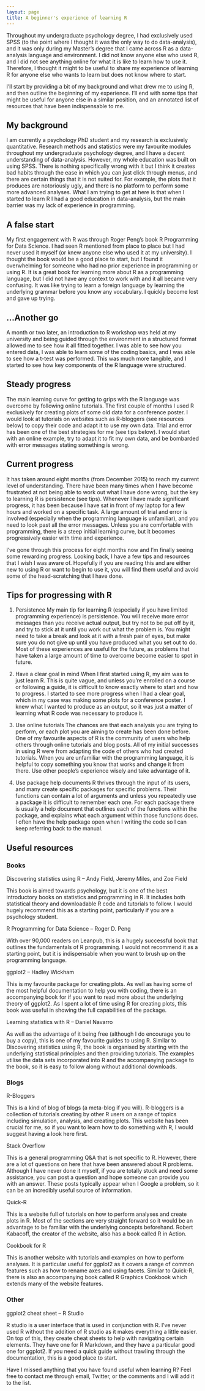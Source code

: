 ```yaml
---
layout: page
title: A beginner's experience of learning R 
---
```

Throughout my undergraduate psychology degree, I had exclusively used SPSS (to the point where I thought it was the only way to do data-analysis), and it was only during my Master’s degree that I came across R as a data-analysis language and environment. I did not know anyone else who used R, and I did not see anything online for what it is like to learn how to use it. Therefore, I thought it might to be useful to share my experience of learning R for anyone else who wants to learn but does not know where to start.

I’ll start by providing a bit of my background and what drew me to using R, and then outline the beginning of my experience. I’ll end with some tips that might be useful for anyone else in a similar position, and an annotated list of resources that have been indispensable to me.

## My background

I am currently a psychology PhD student and my research is exclusively quantitative. Research methods and statistics were my favourite modules throughout my undergraduate psychology degree, and I have a decent understanding of data-analysis. However, my whole education was built on using SPSS. There is nothing specifically wrong with it but I think it creates bad habits through the ease in which you can just click through menus, and there are certain things that it is not suited for. For example, the plots that it produces are notoriously ugly, and there is no platform to perform some more advanced analyses. What I am trying to get at here is that when I started to learn R I had a good education in data-analysis, but the main barrier was my lack of experience in programming. 

## A false start

My first engagement with R was through Roger Peng’s book R Programming for Data Science. I had seen R mentioned from place to place but I had never used it myself (or knew anyone else who used it at my university). I thought the book would be a good place to start, but I found it overwhelming for someone who had no prior experience in programming or using R. It is a great book for learning more about R as a programming language, but I did not have any context to work with and it all became very confusing. It was like trying to learn a foreign language by learning the underlying grammar before you know any vocabulary. I quickly become lost and gave up trying.

## …Another go

A month or two later, an introduction to R workshop was held at my university and being guided through the environment in a structured format allowed me to see how it all fitted together. I was able to see how you entered data, I was able to learn some of the coding basics, and I was able to see how a t-test was performed. This was much more tangible, and I started to see how key components of the R language were structured.

## Steady progress

The main learning curve for getting to grips with the R language was overcome by following online tutorials. The first couple of months I used R exclusively for creating plots of some old data for a conference poster. I would look at tutorials on websites such as R-bloggers (see resources below) to copy their code and adapt it to use my own data. Trial and error has been one of the best strategies for me (see tips below). I would start with an online example, try to adapt it to fit my own data, and be bombarded with error messages stating something is wrong.


## Current progress

It has taken around eight months (from December 2015) to reach my current level of understanding. There have been many times when I have become frustrated at not being able to work out what I have done wrong, but the key to learning R is persistence (see tips). Whenever I have made significant progress, it has been because I have sat in front of my laptop for a few hours and worked on a specific task. A large amount of trial and error is involved (especially when the programming language is unfamiliar), and you need to look past all the error messages. Unless you are comfortable with programming, there is a steep initial learning curve, but it becomes progressively easier with time and experience.

I’ve gone through this process for eight months now and I’m finally seeing some rewarding progress. Looking back, I have a few tips and resources that I wish I was aware of. Hopefully if you are reading this and are either new to using R or want to begin to use it, you will find them useful and avoid some of the head-scratching that I have done.

## Tips for progressing with R  

1. Persistence
My main tip for learning R (especially if you have limited programming experience) is persistence. You will receive more error messages than you receive actual output, but try not to be put off by it, and try to stick at it until you work out what the problem is. You might need to take a break and look at it with a fresh pair of eyes, but make sure you do not give up until you have produced what you set out to do. Most of these experiences are useful for the future, as problems that have taken a large amount of time to overcome become easier to spot in future.

2. Have a clear goal in mind
When I first started using R, my aim was to just learn R. This is quite vague, and unless you’re enrolled on a course or following a guide, it is difficult to know exactly where to start and how to progress. I started to see more progress when I had a clear goal, which in my case was making some plots for a conference poster. I knew what I wanted to produce as an output, so it was just a matter of learning what R code was necessary to produce it.

3. Use online tutorials
The chances are that each analysis you are trying to perform, or each plot you are aiming to create has been done before. One of my favourite aspects of R is the community of users who help others through online tutorials and blog posts. All of my initial successes in using R were from adapting the code of others who had created tutorials. When you are unfamiliar with the programming language, it is helpful to copy something you know that works and change it from there. Use other people’s experience wisely and take advantage of it.

4. Use package help documents
R thrives through the input of its users, and many create specific packages for specific problems. Their functions can contain a lot of arguments and unless you repeatedly use a package it is difficult to remember each one. For each package there is usually a help document that outlines each of the functions within the package, and explains what each argument within those functions does. I often have the help package open when I writing the code so I can keep referring back to the manual.

## Useful resources

### Books

Discovering statistics using R – Andy Field, Jeremy Miles, and Zoe Field

This book is aimed towards psychology, but it is one of the best introductory books on statistics and programming in R. It includes both statistical theory and downloadable R code and tutorials to follow. I would hugely recommend this as a starting point, particularly if you are a psychology student.

R Programming for Data Science – Roger D. Peng

With over 90,000 readers on Leanpub, this is a hugely successful book that outlines the fundamentals of R programming. I would not recommend it as a starting point, but it is indispensable when you want to brush up on the programming language.

ggplot2 – Hadley Wickham

This is my favourite package for creating plots. As well as having some of the most helpful documentation to help you with coding, there is an accompanying book for if you want to read more about the underlying theory of ggplot2. As I spent a lot of time using R for creating plots, this book was useful in showing the full capabilities of the package.

Learning statistics with R – Daniel Navarro

As well as the advantage of it being free (although I do encourage you to buy a copy), this is one of my favourite guides to using R. Similar to Discovering statistics using R, the book is organised by starting with the underlying statistical principles and then providing tutorials. The examples utilise the data sets incorporated into R and the accompanying package to the book, so it is easy to follow along without additional downloads.

### Blogs

R-Bloggers

This is a kind of blog of blogs (a meta-blog if you will). R-bloggers is a collection of tutorials creating by other R users on a range of topics including simulation, analysis, and creating plots. This website has been crucial for me, so if you want to learn how to do something with R, I would suggest having a look here first.

Stack Overflow

This is a general programming Q&A that is not specific to R. However, there are a lot of questions on here that have been answered about R problems. Although I have never done it myself, if you are totally stuck and need some assistance, you can post a question and hope someone can provide you with an answer. These posts typically appear when I Google a problem, so it can be an incredibly useful source of information.

Quick-R

This is a website full of tutorials on how to perform analyses and create plots in R. Most of the sections are very straight forward so it would be an advantage to be familiar with the underlying concepts beforehand. Robert Kabacoff, the creator of the website, also has a book called R in Action.

Cookbook for R

This is another website with tutorials and examples on how to perform analyses. It is particular useful for ggplot2 as it covers a range of common features such as how to rename axes and using facets. Similar to Quick-R, there is also an accompanying book called R Graphics Cookbook which extends many of the website features.

### Other

ggplot2 cheat sheet  – R Studio

R studio is a user interface that is used in conjunction with R. I’ve never used R without the addition of R studio as it makes everything a little easier. On top of this, they create cheat sheets to help with navigating certain elements. They have one for R Markdown, and they have a particular good one for ggplot2. If you need a quick guide without trawling through the documentation, this is a good place to start.

Have I missed anything that you have found useful when learning R? Feel free to contact me through email, Twitter, or the comments and I will add it to the list.
